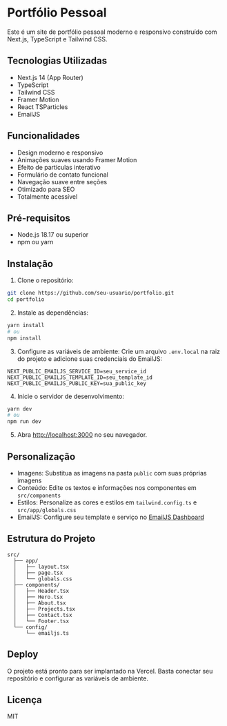 # Portfólio Pessoal

Este é um site de portfólio pessoal moderno e responsivo construído com Next.js, TypeScript e Tailwind CSS.

## Tecnologias Utilizadas

- Next.js 14 (App Router)
- TypeScript
- Tailwind CSS
- Framer Motion
- React TSParticles
- EmailJS

## Funcionalidades

- Design moderno e responsivo
- Animações suaves usando Framer Motion
- Efeito de partículas interativo
- Formulário de contato funcional
- Navegação suave entre seções
- Otimizado para SEO
- Totalmente acessível

## Pré-requisitos

- Node.js 18.17 ou superior
- npm ou yarn

## Instalação

1. Clone o repositório:

```bash
git clone https://github.com/seu-usuario/portfolio.git
cd portfolio
```

2. Instale as dependências:

```bash
yarn install
# ou
npm install
```

3. Configure as variáveis de ambiente:
   Crie um arquivo `.env.local` na raiz do projeto e adicione suas credenciais do EmailJS:

```
NEXT_PUBLIC_EMAILJS_SERVICE_ID=seu_service_id
NEXT_PUBLIC_EMAILJS_TEMPLATE_ID=seu_template_id
NEXT_PUBLIC_EMAILJS_PUBLIC_KEY=sua_public_key
```

4. Inicie o servidor de desenvolvimento:

```bash
yarn dev
# ou
npm run dev
```

5. Abra [http://localhost:3000](http://localhost:3000) no seu navegador.

## Personalização

- Imagens: Substitua as imagens na pasta `public` com suas próprias imagens
- Conteúdo: Edite os textos e informações nos componentes em `src/components`
- Estilos: Personalize as cores e estilos em `tailwind.config.ts` e `src/app/globals.css`
- EmailJS: Configure seu template e serviço no [EmailJS Dashboard](https://dashboard.emailjs.com)

## Estrutura do Projeto

```
src/
  ├── app/
  │   ├── layout.tsx
  │   ├── page.tsx
  │   └── globals.css
  ├── components/
  │   ├── Header.tsx
  │   ├── Hero.tsx
  │   ├── About.tsx
  │   ├── Projects.tsx
  │   ├── Contact.tsx
  │   └── Footer.tsx
  └── config/
      └── emailjs.ts
```

## Deploy

O projeto está pronto para ser implantado na Vercel. Basta conectar seu repositório e configurar as variáveis de ambiente.

## Licença

MIT
